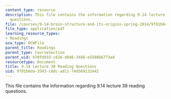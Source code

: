 ```yaml
---
content_type: resource
description: This file contains the information regarding 9.14 lecture 38 reading
  questions.
file: /courses/9-14-brain-structure-and-its-origins-spring-2014/9f01b6da3543c8dcad1174d569132442_MIT9_14S14_Lec38ReadQue.pdf
file_type: application/pdf
learning_resource_types:
- Readings
ocw_type: OCWFile
parent_title: Readings
parent_type: CourseSection
parent_uid: b70fd933-c826-d046-3486-e5588b6773ad
resourcetype: Document
title: 9.14 Lecture 38 Reading Questions
uid: 9f01b6da-3543-c8dc-ad11-74d569132442
---
```

This file contains the information regarding 9.14 lecture 38 reading questions.


